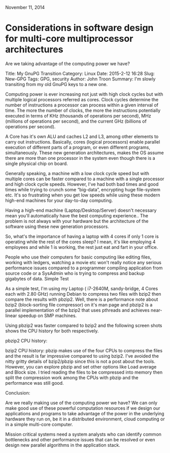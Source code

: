 November 11, 2014
# Considerations in software design for multi-core multiprocessor architectures
Are we taking advantage of the computing power we have? 

Title: My GnuPG Transition
Category: Linux
Date: 2015-2-12 16:28
Slug: New-GPG
Tags: GPG, security
Author: John Troon
Summary: I'm slowly transiting from my old GnuPG keys to a new one.


Computing power is ever increasing not just with high clock cycles but with multiple logical processors referred as cores. Clock cycles determine the number of instructions a processor can process within a given interval of time. The more the number of clocks, the more the instructions potentially executed in terms of KHz (thousands of operations per second), MHz (millions of operations per second), and the current GHz (billions of operations per second).

A Core has it's own ALU and caches L2 and L3, among other elements to carry out instructions. Basically, cores (logical processors) enable parallel execution of different parts of a program, or even different programs, simultaneously. These new generation architectures, makes the OS assume there are more than one processor in the system even though there is a single physical chip on board.

Generally speaking, a machine with a low clock cycle speed but with multiple cores can be faster compared to a machine with a single processor and high clock cycle speeds. However, I've had both bad times and good times while trying to crunch some “big-data”, encrypting huge file-system etc. It's so frustrating when you get low speeds while using these modern high-end machines for your day-to-day computing.

Having a high-end machine (Laptop/Desktop/Server) doesn't necessary mean you'll automatically have the best computing experience.. The problem is not always with your hardware but the architecture of the software using these new generation processors.

So, what's the importance of having a laptop with 4 cores if only 1 core is operating while the rest of the cores sleep? I mean, it's like employing 4 employees and while 1 is working, the rest just eat and fart in your office.

People who use their computers for basic computing like editing files, working with ledgers, watching a movie etc won't really notice any serious performance issues compared to a programmer compiling application from source code or a SysAdmin who is trying to compress and backup gigabytes of data.
Simple Test

As a simple test, I'm using my Laptop ( i7-2640M, sandy-bridge, 4 Cores each with 2.80 GHz) running Debian to compress two files with bzip2 then compare the results with pbzip2. Well, there is a performance note about bzip2 (block-sorting file compressor) on it's man page and pbzip2 is a parallel implementation of the bzip2 that uses pthreads and achieves near-linear speedup on SMP machines.

Using pbzip2 was faster compared to bzip2 and the following screen shots shows the CPU history for both respectively.

pbzip2 CPU history:

bzip2 CPU history:
pbzip makes use of the four CPUs to compress the files and the result is far impressive compared to using bzip2. I've avoided the nitty gritty details of bzip2/pbzip since this is not a post about the tools. However, you can explore pbzip and set other options like Load average and Block size. I tried reading the files to be compressed into memory then split the compression work among the CPUs with pbzip and the performance was still good.

Conclusion:

Are we really making use of the computing power we have?
We can only make good use of these powerful computation resources if we design our applications and programs to take advantage of the power in the underlying hardware they run on, be it in a distributed environment, cloud computing or in a simple multi-core computer.

Mission critical systems need a system analysts who can identify common bottlenecks and other performance issues that can be resolved or even design new parallel algorithms in the application stack.
